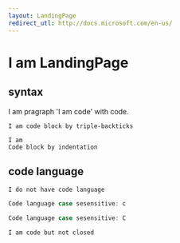 ```yaml
---
layout: LandingPage
redirect_utl: http://docs.microsoft.com/en-us/
---
```


# I am LandingPage

## syntax

I am pragraph 'I am code' with code.

```
I am code block by triple-backticks
```

    I am
    Code block by indentation


## code language

```
I do not have code language
```

```c
Code language case sesensitive: c
```

```C
Code language case sesensitive: C
```

```csharp
I am code but not closed
